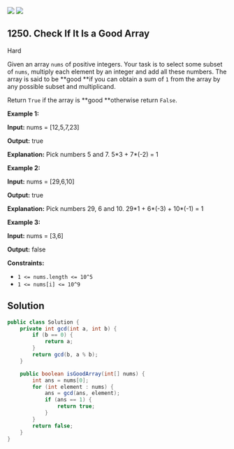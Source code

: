 [![](https://img.shields.io/github/stars/javadev/LeetCode-in-Java?label=Stars&style=flat-square)](https://github.com/javadev/LeetCode-in-Java)
[![](https://img.shields.io/github/forks/javadev/LeetCode-in-Java?label=Fork%20me%20on%20GitHub%20&style=flat-square)](https://github.com/javadev/LeetCode-in-Java/fork)

## 1250\. Check If It Is a Good Array

Hard

Given an array `nums` of positive integers. Your task is to select some subset of `nums`, multiply each element by an integer and add all these numbers. The array is said to be **good **if you can obtain a sum of `1` from the array by any possible subset and multiplicand.

Return `True` if the array is **good **otherwise return `False`.

**Example 1:**

**Input:** nums = [12,5,7,23]

**Output:** true

**Explanation:** Pick numbers 5 and 7. 5\*3 + 7\*(-2) = 1

**Example 2:**

**Input:** nums = [29,6,10]

**Output:** true

**Explanation:** Pick numbers 29, 6 and 10. 29\*1 + 6\*(-3) + 10\*(-1) = 1

**Example 3:**

**Input:** nums = [3,6]

**Output:** false

**Constraints:**

*   `1 <= nums.length <= 10^5`
*   `1 <= nums[i] <= 10^9`

## Solution

```java
public class Solution {
    private int gcd(int a, int b) {
        if (b == 0) {
            return a;
        }
        return gcd(b, a % b);
    }

    public boolean isGoodArray(int[] nums) {
        int ans = nums[0];
        for (int element : nums) {
            ans = gcd(ans, element);
            if (ans == 1) {
                return true;
            }
        }
        return false;
    }
}
```